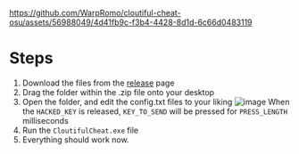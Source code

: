 

https://github.com/WarpRomo/cloutiful-cheat-osu/assets/56988049/4d41fb9c-f3b4-4428-8d1d-6c66d0483119

# Steps
1. Download the files from the [release](https://github.com/WarpRomo/cloutiful-cheat-osu/releases/tag/windows) page
2. Drag the folder within the .zip file onto your desktop
3. Open the folder, and edit the config.txt files to your liking
![image](https://github.com/WarpRomo/cloutiful-cheat-osu/assets/56988049/d1bf1e40-001c-4de0-8aa1-f82415cf0615)
When the `HACKED_KEY` is released, `KEY_TO_SEND` will be pressed for `PRESS_LENGTH` milliseconds
4. Run the `CloutifulCheat.exe` file
5. Everything should work now.
